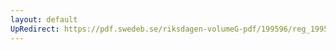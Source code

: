 ```yaml
---
layout: default
UpRedirect: https://pdf.swedeb.se/riksdagen-volumeG-pdf/199596/reg_199596/reg_199596_0317.pdf
---
```

